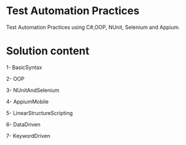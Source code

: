 # Test Automation Practices
Test Automation Practices using C#,OOP, NUnit, Selenium and Appium.

# Solution content
1- BasicSyntax

2- OOP

3- NUnitAndSelenium

4- AppiumMobile

5- LinearStructureScripting

6- DataDriven

7- KeywordDriven
